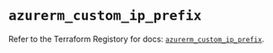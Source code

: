 # `azurerm_custom_ip_prefix`

Refer to the Terraform Registory for docs: [`azurerm_custom_ip_prefix`](https://registry.terraform.io/providers/hashicorp/azurerm/3.71.0/docs/resources/custom_ip_prefix).
